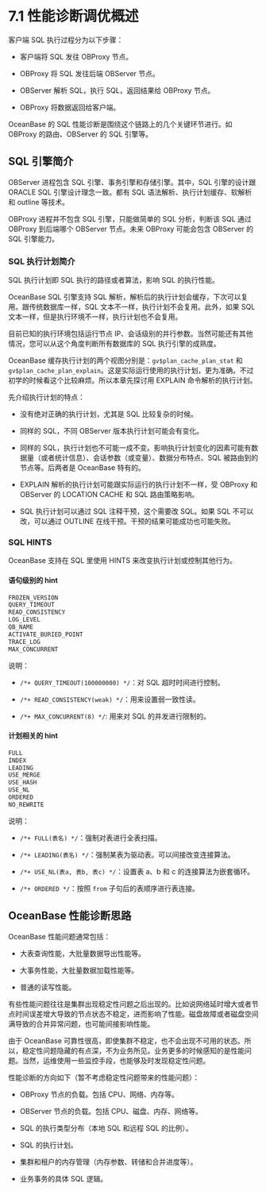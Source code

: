 # 7.1 性能诊断调优概述

客户端 SQL 执行过程分为以下步骤：

* 客户端将 SQL 发往 OBProxy 节点。

* OBProxy 将 SQL 发往后端 OBServer 节点。

* OBServer 解析 SQL，执行 SQL，返回结果给 OBProxy 节点。

* OBProxy 将数据返回给客户端。

OceanBase 的 SQL 性能诊断是围绕这个链路上的几个关键环节进行。如 OBProxy 的路由、OBServer 的 SQL 引擎等。

## SQL 引擎简介

OBServer 进程包含 SQL 引擎、事务引擎和存储引擎。其中，SQL 引擎的设计跟 ORACLE SQL 引擎设计理念一致。都有 SQL 语法解析、执行计划缓存、软解析和 outline 等技术。

OBProxy 进程并不包含 SQL 引擎，只能做简单的 SQL 分析，判断该 SQL 通过 OBProxy 到后端哪个 OBServer 节点。未来 OBProxy 可能会包含 OBServer 的 SQL 引擎能力。

### SQL 执行计划简介

SQL 执行计划即 SQL 执行的路径或者算法，影响 SQL 的执行性能。

OceanBase SQL 引擎支持 SQL 解析，解析后的执行计划会缓存，下次可以复用。跟传统数据库一样，SQL 文本不一样，执行计划不会复用。此外，如果 SQL 文本一样，但是执行环境不一样，执行计划也不会复用。

目前已知的执行环境包括运行节点 IP、会话级别的并行参数。当然可能还有其他情况，您可以从这个角度判断所有数据库的 SQL 执行引擎的成熟度。

OceanBase 缓存执行计划的两个视图分别是：`gv$plan_cache_plan_stat` 和 `gv$plan_cache_plan_explain`。这是实际运行使用的执行计划，更为准确。不过初学的时候看这个比较麻烦。所以本章先探讨用 EXPLAIN 命令解析的执行计划。

先介绍执行计划的特点：

* 没有绝对正确的执行计划，尤其是 SQL 比较复杂的时候。

* 同样的 SQL，不同 OBServer 版本执行计划可能会有变化。

* 同样的 SQL，执行计划也不可能一成不变。影响执行计划变化的因素可能有数据量（或者统计信息）、会话参数（或变量）、数据分布特点、SQL 被路由到的节点等。后两者是 OceanBase 特有的。

* EXPLAIN 解析的执行计划可能跟实际运行的执行计划不一样，受 OBProxy 和 OBServer 的 LOCATION CACHE 和 SQL 路由策略影响。

* SQL 执行计划可以通过 SQL 注释干预，这个需要改 SQL。如果 SQL 不可以改，可以通过 OUTLINE 在线干预。干预的结果可能成功也可能失败。

### SQL HINTS

OceanBase 支持在 SQL 里使用 HINTS 来改变执行计划或控制其他行为。

#### 语句级别的 hint

```bash
FROZEN_VERSION
QUERY_TIMEOUT
READ_CONSISTENCY
LOG_LEVEL
QB_NAME
ACTIVATE_BURIED_POINT
TRACE_LOG
MAX_CONCURRENT
```

说明：

* `/*+ QUERY_TIMEOUT(100000000) */`：对 SQL 超时时间进行控制。

* `/*+ READ_CONSISTENCY(weak) */`：用来设置弱一致性读。

* `/*+ MAX_CONCURRENT(8) */`: 用来对 SQL 的并发进行限制的。

#### 计划相关的 hint

```bash
FULL
INDEX
LEADING
USE_MERGE
USE_HASH
USE_NL
ORDERED
NO_REWRITE
```

说明：

* `/*+ FULL(表名) */`：强制对表进行全表扫描。

* `/*+ LEADING(表名) */`：强制某表为驱动表。可以间接改变连接算法。

* `/*+ USE_NL(表a, 表b, 表c) */`：设置表 a、b 和 c 的连接算法为嵌套循环。

* `/*+ ORDERED */`：按照 `from` 子句后的表顺序进行表连接。

## OceanBase 性能诊断思路

OceanBase 性能问题通常包括：

* 大表查询性能，大批量数据导出性能等。

* 大事务性能，大批量数据加载性能等。

* 普通的读写性能。

有些性能问题往往是集群出现稳定性问题之后出现的。比如说网络延时增大或者节点时间误差增大导致的节点状态不稳定，进而影响了性能。磁盘故障或者磁盘空间满导致的合并异常问题，也可能间接影响性能。

由于 OceanBase 可靠性很高，即使集群不稳定，也不会出现不可用的状态。所以，稳定性问题隐藏的有点深，不为业务所见。业务更多的时候感知的是性能问题。当然，运维使用一些监控手段，也能够及时发现稳定性问题。

性能诊断的方向如下（暂不考虑稳定性问题带来的性能问题）：

* OBProxy 节点的负载。包括 CPU、网络、内存等。

* OBServer 节点的负载。包括 CPU、磁盘、内存、网络等。

* SQL 的执行类型分布（本地 SQL 和远程 SQL 的比例）。

* SQL 的执行计划。

* 集群和租户的内存管理（内存参数、转储和合并进度等）。

* 业务事务的具体 SQL 逻辑。
